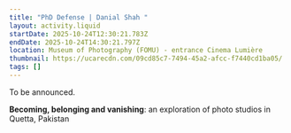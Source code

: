 ```yaml
---
title: "PhD Defense | Danial Shah "
layout: activity.liquid
startDate: 2025-10-24T12:30:21.783Z
endDate: 2025-10-24T14:30:21.797Z
location: Museum of Photography (FOMU) - entrance Cinema Lumière
thumbnail: https://ucarecdn.com/09cd85c7-7494-45a2-afcc-f7440cd1ba05/
tags: []
---
```

T﻿o be announced.

**Becoming, belonging and vanishing**: an exploration of photo studios in Quetta, Pakistan